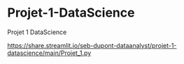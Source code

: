# Projet-1-DataScience
Projet 1 DataScience

https://share.streamlit.io/seb-dupont-dataanalyst/projet-1-datascience/main/Projet_1.py
